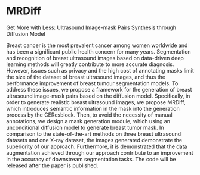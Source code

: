 # MRDiff
Get More with Less: Ultrasound Image-mask Pairs Synthesis through Diffusion Model

Breast cancer is the most prevalent cancer among women worldwide and has been a significant public health concern for many years. Segmentation and recognition of breast ultrasound images based on data-driven deep learning methods will greatly contribute to more accurate diagnosis. However, issues such as privacy and the high cost of annotating masks limit the size of the dataset of breast ultrasound images, and thus the performance improvement of breast tumour segmentation models. To address these issues, we propose a framework for the generation of breast ultrasound image-mask pairs based on the diffusion model. Specifically, in order to generate realistic breast ultrasound images, we propose MRDiff, which introduces semantic information in the mask into the generation process by the CEResblock. Then, to avoid the necessity of manual annotations, we design a mask generation module, which using an unconditional diffusion model to generate breast tumor mask. In comparison to the state-of-the-art methods on three breast ultrasound datasets and one X-ray dataset, the images generated  demonstrate the superiority of our approach. Furthermore, it is demonstrated that the data augmentation achieved through our approach contribute to an improvement in the accuracy of downstream segmentation tasks. The code will be released after the paper is published.
